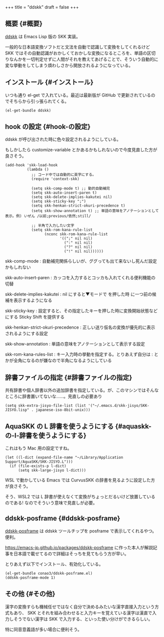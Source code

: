 +++
title = "ddskk"
draft = false
+++

## 概要 {#概要}

[ddskk](http://openlab.ring.gr.jp/skk/ddskk-ja.html) は Emacs Lisp 版の SKK 実装。

一般的な日本語変換ソフトだと文法を自動で認識して変換をしてくれるけど
SKK ではその自動認識がおかしくておかしな変換になるところを、単語の区切りなんかを一切判定せずに人間がそれを教えてあげることで、そういう自動的に変な挙動をしてしまう煩わしさから開放されるようになっている。


## インストール {#インストール}

いつも通り el-get で入れている。最近は最新版が GitHub で更新されているのでそちらから引っ張られてくる。

```emacs-lisp
(el-get-bundle ddskk)
```


## hook の設定 {#hook-の設定}

ddskk が呼び出された時に色々設定されるようにしている。

もしかしたら customize-variable とかあるかもしれないので今度見直した方が良さそう。

```emacs-lisp
(add-hook 'skk-load-hook
          (lambda ()
            ;; コード中では自動的に英字にする。
            (require 'context-skk)

            (setq skk-comp-mode t) ;; 動的自動補完
            (setq skk-auto-insert-paren t)
            (setq skk-delete-implies-kakutei nil)
            (setq skk-sticky-key ";")
            (setq skk-henkan-strict-okuri-precedence t)
            (setq skk-show-annotation t) ;; 単語の意味をアノテーションとして表示。例) いぜん /以前;previous/依然;still/

            ;; 半角で入力したい文字
            (setq skk-rom-kana-rule-list
                  (nconc skk-rom-kana-rule-list
                         '((";" nil nil)
                           (":" nil nil)
                           ("?" nil nil)
                           ("!" nil nil))))))
```

skk-comp-mode
: 自動補完関係らしいが、ググっても出て来ないし死んだ設定かもしれない

skk-auto-insert-paren
: カッコを入力するとコッカも入れてくれる便利機能の切替

skk-delete-implies-kakutei
: nil にすると▼モードで <BS> を押した時 に一つ前の候補を表示するようになる

skk-sticky-key
: 設定すると、その指定したキーを押した時に変換開始状態などにする Sticky Shift を提供する

skk-henkan-strict-okuri-precedence
: 正しい送り仮名の変換が優先的に表示されるようにする設定

skk-show-annotation
: 単語の意味をアノテーションとして表示する設定

skk-rom-kana-rules-list
: キー入力時の挙動を指定する。とりあえず自分は : とかが全角になるのが嫌なので半角になるようにしている


## 辞書ファイルの指定 {#辞書ファイルの指定}

共有辞書や個人辞書以外の追加辞書を指定している。が、このマシンではそんなところに辞書置いてないな……。見直しの必要あり

```emacs-lisp
(setq skk-extra-jisyo-file-list (list '("~/.emacs.d/skk-jisyo/SKK-JISYO.lisp" . japanese-iso-8bit-unix)))
```


## AquaSKK の L 辞書を使うようにする {#aquaskk-の-l-辞書を使うようにする}

これはもう Mac 用の設定ですね。

```emacs-lisp
(let ((l-dict (expand-file-name "~/Library/Application Support/AquaSKK/SKK-JISYO.L")))
  (if (file-exists-p l-dict)
      (setq skk-large-jisyo l-dict)))
```

WSL で動かしている Emacs では
CurvusSKK の辞書を見るように設定した方が良さそう。

そう、WSL2 では L 辞書が使えなくて変換がちょっとだるいけど放置しているのである!
なのでそういう意味で見直しが必要。


## ddskk-posframe {#ddskk-posframe}

[ddskk-posframe](https://github.com/conao3/ddskk-posframe.el/) は ddskk ツールチップを posframe で表示してくれるやつ。便利。

<https://emacs-jp.github.io/packages/ddskk-posframe>
に作った本人が解説記事を日本語で載せてるので詳細はそっちを見てもらう方が早い。

とりあえず以下でインストール、有効化している。

```emacs-lisp
(el-get-bundle conao3/ddskk-posframe.el)
(ddskk-posframe-mode 1)
```


## その他 {#その他}

漢字の変換すらも機械任せではなく自分で決めるみたいな漢字直接入力という方式もあり、
SKK とそれを組み合わせると入力キーを覚えている漢字は漢直で入力しそうでない漢字は SKK で入力する、といった使い分けができるらしい。

特に同音意義語が多い場合に便利そう。
